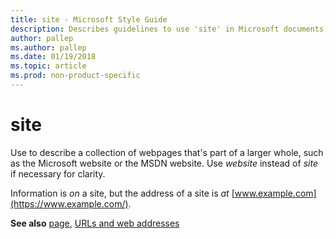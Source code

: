 ```yaml
---
title: site - Microsoft Style Guide
description: Describes guidelines to use 'site' in Microsoft documents, and provides an example with a link to additional terms.
author: pallep
ms.author: pallep
ms.date: 01/19/2018
ms.topic: article
ms.prod: non-product-specific
---
```


# site

Use to describe a collection of webpages that's part of a larger whole, such as the Microsoft website or the MSDN website. Use *website* instead of *site* if necessary for clarity.

Information is *on* a site, but the address of a site is *at* [www.example.com](https://www.example.com/).

**See also** [page](../p/page.md), [URLs and web addresses](~/urls-web-addresses.md)
